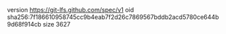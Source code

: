 version https://git-lfs.github.com/spec/v1
oid sha256:7f186610958745cc9b4eab7f2d26c7869567bddb2acd5780ce644b9d68f914cb
size 3627

